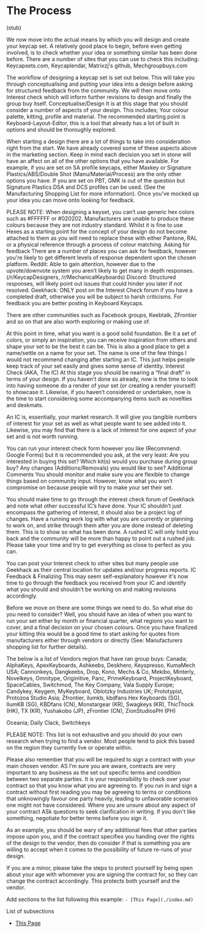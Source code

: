 # The Process
(stub)

We now move into the actual means by which you will design and create your keycap set. A relatively good place to begin, before even getting involved, is to check whether your idea or something similar has been done before. There are a number of sites that you can use to check this including: Keycapsets.com, Keycaplendar, Matrixzj's github, Mechgroupbuys.com

The workflow of designing a keycap set is set out below. This will take you through conceptualising and putting your idea into a design before asking for structured feedback from the community. We will then move onto Interest check which will inform further revisions to design and finally the group buy itself.
Conceptualise/Design
It is at this stage that you should consider a number of aspects of your design. This includes; Your colour palette, kitting, profile and material. The recommended starting point is Keyboard-Layout-Editor, this is a tool that already has a lot of built in options and should be thoroughly explored. 

When starting a design there are a lot of things to take into consideration right from the start. We have already covered some of these aspects above in the marketing section. Keep in mind each decision you set in stone will have an affect on all of the other options that you have available. For example, if you are set on SA profile keycaps, either Maxkey or Signature Plastics/ABS/Double Shot (Manu/Material/Process) are the only other options you have. If you are set on PBT, GMK is out of the question but Signature Plastics DSA and DCS profiles can be used. (See the Manufacturing Shopping List for more information). Once you’ve mocked up your idea you can move onto looking for feedback.

PLEASE NOTE: When designing a keyset, you can’t use generic hex colors such as #FFFFFF or #020202. Manufacturers are unable to produce these colours because they are not industry standard. Whilst it is fine to use Hexes as a starting point for the concept of your design do not become attached to them as you will need to replace these with either Pantone, RAL or a physical reference through a process of colour matching.
Asking for feedback
There are a number of places you can ask for feedback, however you're likely to get different levels of response dependent upon the chosen platform. 
Reddit: Able to gain attention, however due to the upvote/downvote system you aren’t likely to get many in depth responses. (/r/KeycapDesigners, /r/MechanicalKeyboards)
Discord: Structured responses, will likely point out issues that could hinder you later if not resolved.
Geekhack: ONLY post on the Interest Check forum if you have a completed draft, otherwise you will be subject to harsh criticisms. For feedback you are better posting in Keyboard Keycaps.

There are other communities such as Facebook groups, Keebtalk, ZFrontier and so on that are also worth exploring or making use of.

At this point in time, what you want is a good solid foundation. Be it a set of colors, or simply an inspiration, you can receive inspiration from others and shape your set to be the best it can be.
This is also a good place to get a name/settle on a name for your set. The name is one of the few things I would not recommend changing after starting an IC. This just helps people keep track of your set easily and gives some sense of identity.
Interest Check (AKA, The IC)
At this stage you should be nearing a “final draft” in terms of your design. If you haven't done so already, now is the time to look into having someone do a render of your set (or creating a render yourself) to showcase it. Likewise, if you haven’t considered or undertaken, now is the time to start considering some accompanying items such as novelties and deskmats.

An IC is, essentially, your market research. It will give you tangible numbers of interest for your set as well as what people want to see added into it. Likewise, you may find that there is a lack of interest for one aspect of your set and is not worth running.

You can run your interest check form however you like (Recommend: Google Forms) but it is recommended you ask, at the very least:
Are you interested in buying this set?
Which kit(s) would you purchase during group buy?
Any changes (Additions/Removals) you would like to see?
Additional Comments
You should monitor and make sure you are flexible to change things based on community input. However, know what you won’t compromise on because people will try to make your set their set.

You should make time to go through the interest check forum of Geekhack and note what other successful IC’s have done. Your IC shouldn’t just encompass the gathering of interest, it should also be a project log of changes. Have a running work log with what you are currently or planning to work on, and strike through them after you are done instead of deleting them. This is to show so what has been done. A rushed IC will only hold you back and the community will be more than happy to point out a rushed job. Please take your time and try to get everything as close to perfect as you can.

You can post your Interest check to other sites but many people use Geekhack as their central location for updates and/our progress reports.
IC Feedback & Finalizing
This may seem self-explanatory however it's now time to go through the feedback you received from your IC and identify what you should and shouldn’t be working on and making revisions accordingly. 

Before we move on there are some things we need to do. So what else do you need to consider? Well, you should have an idea of when you want to run your set either by month or financial quarter, what regions you want to cover, and a final decision on your chosen colours. Once you have finalized your kitting this would be a good time to start asking for quotes from manufacturers either through vendors or directly (See: Manufacturers shopping list for further details). 

The below is a list of Vendors region that have ran group buys:
Canada; 
AlphaKeys, ApexKeyboards, Ashkeebs, Deskhero, Keyspresso, KumaMech
USA; 
Cannonkeys, Dangkeebs, Drop, Kono, Mechs & Co, Mekibo, Minterly, Novelkeys, Omnitype, Originitive, Panc, PrimeKeyboard, ProjectKeyboard, SpaceCables, Switchmod, The Key Company, Vala Supply
Europe; 
Candykey, Keygem, MyKeyboard, Oblotzky Industries
UK;
Prototypist, Protozoa Studio
Asia; 
Zfrontier, ilumkb, kbdfans
Hex Keyboards (SG), IlumKB (SG), KBDfans (CN), Monstargear (KR), Swagkeys (KR), ThicThock (HK), TX (KR), Yushakobo (JP), zFrontier (CN), ZionStudiosPH (PH)


Oceania; 
Daily Clack, Switchkeys

PLEASE NOTE: This list is not exhaustive and you should do your own research when trying to find a vendor. Most people tend to pick this based on the region they currently live or operate within.

Please also remember that you will be required to sign a contract with your main chosen vendor. AS I’m sure you are aware, contracts are very important to any business as the set out specific terms and condition between two separate parties. It is your responsibility to check over your contract so that you know what you are agreeing to. If you run in and sign a contract without first reading you may be agreeing to terms or conditions that unknowingly favour one party heavily, leading to unfavorable scenarios one might not have considered.  Where you are unsure about any aspect of your contract ASk questions to seek clarification in writing. If you don't like something, negotiate for better terms before you sign it.

As an example, you should be wary of any additional fees that other parties impose upon you, and if the contract specifies you handing over the rights of the design to the vendor, then do consider if that is something you are willing to accept when it comes to the possibility of future re-runs of your design. 

If you are a minor, please take the steps to protect yourself by being open about your age with whomever you are signing the contract for, so they can change the contract accordingly. This protects both yourself and the vendor.


Add sections to the list following this example:
```- [This Page](./index.md)```

List of subsections
- [This Page](./index.md)
